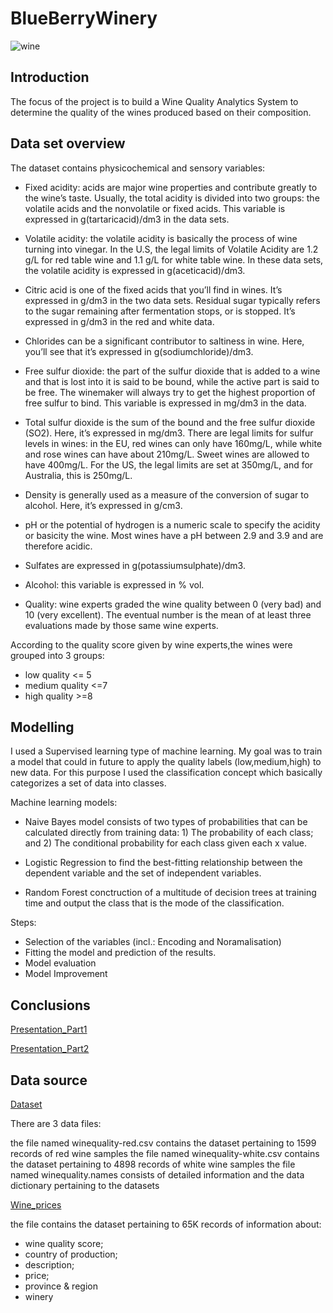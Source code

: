 # BlueBerryWinery

![wine](https://learn.wineenthusiast.com/wp-content/uploads/2019/09/HeaderImage.svg)


## Introduction 

The focus of the project is  to  build a Wine Quality Analytics System to determine the quality of the wines produced based on their composition.

## Data set overview

The dataset contains physicochemical and sensory variables:
* Fixed acidity: acids are major wine properties and contribute greatly to the wine’s taste. Usually, the total acidity is divided into two groups: the volatile acids and the nonvolatile or fixed acids. This variable is expressed in g(tartaricacid)/dm3 in the data sets.

* Volatile acidity: the volatile acidity is basically the process of wine turning into vinegar. In the U.S, the legal limits of Volatile Acidity are 1.2 g/L for red table wine and 1.1 g/L for white table wine. In these data sets, the volatile acidity is expressed in g(aceticacid)/dm3.

* Citric acid is one of the fixed acids that you’ll find in wines. It’s expressed in g/dm3 in the two data sets. Residual sugar typically refers to the sugar remaining after fermentation stops, or is stopped. It’s expressed in g/dm3 in the red and white data.

* Chlorides can be a significant contributor to saltiness in wine. Here, you’ll see that it’s expressed in g(sodiumchloride)/dm3.

* Free sulfur dioxide: the part of the sulfur dioxide that is added to a wine and that is lost into it is said to be bound, while the active part is said to be free. The winemaker will always try to get the highest proportion of free sulfur to bind. This variable is expressed in mg/dm3 in the data.

* Total sulfur dioxide is the sum of the bound and the free sulfur dioxide (SO2). Here, it’s expressed in mg/dm3. There are legal limits for sulfur levels in wines: in the EU, red wines can only have 160mg/L, while white and rose wines can have about 210mg/L. Sweet wines are allowed to have 400mg/L. For the US, the legal limits are set at 350mg/L, and for Australia, this is 250mg/L.

* Density is generally used as a measure of the conversion of sugar to alcohol. Here, it’s expressed in g/cm3.

* pH or the potential of hydrogen is a numeric scale to specify the acidity or basicity the wine. Most wines have a pH between 2.9 and 3.9 and are therefore acidic.

* Sulfates  are expressed in g(potassiumsulphate)/dm3.

* Alcohol: this variable is  expressed in % vol.

* Quality: wine experts graded the wine quality between 0 (very bad) and 10 (very excellent). The eventual number is the mean of at least three evaluations made by those same wine experts. 

According to the quality score  given by wine experts,the  wines were grouped  into 3 groups:
  * low quality   <= 5 
  * medium quality <=7
  * high quality >=8

## Modelling 

I used  a Supervised learning type of machine learning. My goal was to train a model that could in future  to apply the  quality labels (low,medium,high)  to new data. For this purpose I used the classification concept which basically categorizes a set of data into classes. 

Machine learning models:
* Naive Bayes model consists of two types of probabilities that can be calculated directly from  training data: 1) The probability of each class; and 2) The conditional probability for each class given each x value.

* Logistic Regression to find the best-fitting relationship between the dependent variable  and the set of independent variables.

* Random Forest conctruction of a multitude of decision trees at training time and output the class that is the mode of the classification.

Steps:
* Selection of the variables (incl.: Encoding and Noramalisation) 
* Fitting the model and prediction of the results.
* Model evaluation
* Model Improvement 


## Conclusions

[Presentation_Part1](https://www.canva.com/design/DAFO0A6yuTc/6e8ccHFxxY05sAaMm_2-9Q/view?utm_content=DAFO0A6yuTc&utm_campaign=designshare&utm_medium=link&utm_source=publishsharelink)


[Presentation_Part2](https://www.canva.com/design/DAFQOLFU8Bc/zHNSTn49DqzBl5VyXdkLqg/view?utm_content=DAFQOLFU8Bc&utm_campaign=designshare&utm_medium=link&utm_source=publishsharelink)

## Data source 

[Dataset](https://archive.ics.uci.edu/ml/datasets/wine+quality)

There are 3 data files:

the file named winequality-red.csv contains the dataset pertaining to 1599 records of red wine samples
the file named winequality-white.csv contains the dataset pertaining to 4898 records of white wine samples
the file named winequality.names consists of detailed information and the data dictionary pertaining to the datasets

[Wine_prices](https://drive.google.com/file/d/148ndWjamqPBlWsk5yofmmAB9XcikP0bJ/view)

the file contains the dataset pertaining to 65K records of information about: 
* wine quality score;
* country of production;
* description;
* price;
* province & region
* winery